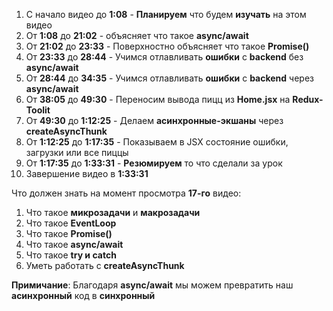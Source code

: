 1) С начало видео до **1:08**    - **Планируем** что будем **изучать** на этом видео
2) От **1:08**  до **21:02**     -  объясняет что такое **async/await**
3) От **21:02** до **23:33**     -  Поверхностно объясняет что такое **Promise()**
4) От **23:33** до **28:44**     - Учимся отлавливать **ошибки** с **backend** без **async/await**
5) От **28:44** до **34:35**     -  Учимся отлавливать **ошибки** с **backend** через **async/await**
6) От **38:05** до **49:30**     -  Переносим вывода пицц из **Home.jsx** на **Redux-Toolit**
7) От **49:30** до **1:12:25**   - Делаем **асинхронные-экшаны** через **createAsyncThunk**
8) От **1:12:25** до **1:17:35** - Показываем в JSX состояние ошибки, загрузки или все пиццы
9) От **1:17:35** до **1:33:31** - **Резюмируем** то что сделали за урок 
10) Завершение видео в **1:33:31**




Что должен знать на момент просмотра **17-го** видео:
1) Что такое **микрозадачи** и **макрозадачи**
2) Что такое **EventLoop** 
3) Что такое **Promise()**
4) Что такое **async/await**
5) Что такое **try и catch** 
6) Уметь работать с **createAsyncThunk**


**Примичание**: Благодаря **async/await** мы можем превратить наш **асинхронный** код в **синхронный** 
